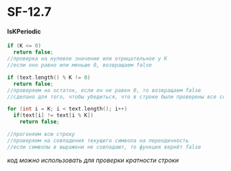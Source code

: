 # SF-12.7

#### __IsKPeriodic__
``` C++
if (K <= 0)
  return false;
//проверка на нулевое значение или отрицательное у K
//если оно равно или меньше 0, возвращаем false
```

``` C++
if (text.length() % K != 0)
  return false;
//проверяем на остаток, если он не равен 0, то возвращаем false
//сделано для того, чтобы убедиться, что в строке были проверены все совпадения
```

``` C++
for (int i = K; i < text.length(); i++)
  if(text[i] != text[i % K])
    return false;

//прогоняем всю строку
//проверяем на совпадения текущего символа на переодичность
//если символы в выражени не совпадают, то функция вернёт false
```

*код можно использовать для проверки кратности строки*
